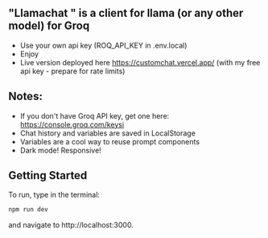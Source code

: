 ## "Llamachat " is a client for llama (or any other model) for Groq

- Use your own api key (ROQ_API_KEY in .env.local)
- Enjoy
- Live version deployed here https://customchat.vercel.app/ (with my free api key - prepare for rate limits)

## Notes:

- If you don't have Groq API key, get one here: https://console.groq.com/keysi
- Chat history and variables are saved in LocalStorage 
- Variables are a cool way to reuse prompt components
- Dark mode! Responsive!

## Getting Started

To run, type in the terminal:
``` bash
npm run dev
``` 
and navigate to http://localhost:3000.